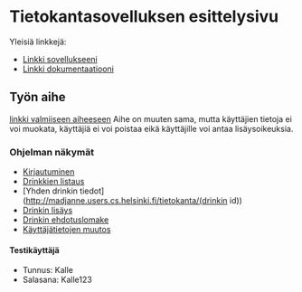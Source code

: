 # Tietokantasovelluksen esittelysivu

Yleisiä linkkejä:

* [Linkki sovellukseeni](http://madjanne.users.cs.helsinki.fi/tietokanta/)
* [Linkki dokumentaatiooni](https://github.com/wood101/Tsoha-Bootstrap/blob/master/doc/dokumentaatio.pdf)

## Työn aihe

[linkki valmiiseen aiheeseen](http://advancedkittenry.github.io/suunnittelu_ja_tyoymparisto/aiheet/Drinkkiarkisto.html) 
Aihe on muuten sama, mutta käyttäjien tietoja ei voi muokata, käyttäjiä ei voi poistaa eikä käyttäjille voi antaa lisäysoikeuksia.

### Ohjelman näkymät
* [Kirjautuminen](http://madjanne.users.cs.helsinki.fi/tietokanta/login)
* [Drinkkien listaus](http://madjanne.users.cs.helsinki.fi/tietokanta/drink)
* [Yhden drinkin tiedot](http://madjanne.users.cs.helsinki.fi/tietokanta/(drinkin id))
* [Drinkin lisäys](http://madjanne.users.cs.helsinki.fi/tietokanta/drink/add)
* [Drinkin ehdotuslomake](http://madjanne.users.cs.helsinki.fi/tietokanta/proposals)
* [Käyttäjätietojen muutos](http://madjanne.users.cs.helsinki.fi/tietokanta/user)

#### Testikäyttäjä
    
* Tunnus: Kalle
* Salasana: Kalle123



